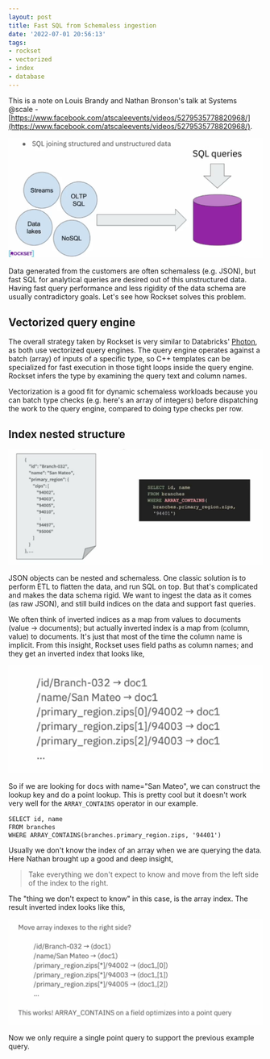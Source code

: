 ```yaml
---
layout: post
title: Fast SQL from Schemaless ingestion
date: '2022-07-01 20:56:13'
tags:
- rockset
- vectorized
- index
- database
---
```


This is a note on Louis Brandy and Nathan Bronson's talk at Systems @scale - [https://www.facebook.com/atscaleevents/videos/5279535778820968/](https://www.facebook.com/atscaleevents/videos/5279535778820968/).

![rockset1](/assets/rockset1.png)

Data generated from the customers are often schemaless (e.g. JSON), but fast SQL for analytical queries are desired out of this unstructured data. Having fast query performance and less rigidity of the data schema are usually contradictory goals. Let's see how Rockset solves this problem.

## Vectorized query engine

The overall strategy taken by Rockset is very similar to Databricks' [Photon](/photon/), as both use vectorized query engines. The query engine operates against a batch (array) of inputs of a specific type, so C++ templates can be specialized for fast execution in those tight loops inside the query engine. Rockset infers the type by examining the query text and column names.

Vectorization is a good fit for dynamic schemaless workloads because you can batch type checks (e.g. here's an array of integers) before dispatching the work to the query engine, compared to doing type checks per row.

## Index nested structure
![rockset2](/assets/rockset2.png)

JSON objects can be nested and schemaless. One classic solution is to perform ETL to flatten the data, and run SQL on top. But that's complicated and makes the data schema rigid. We want to ingest the data as it comes (as raw JSON), and still build indices on the data and support fast queries.

We often think of inverted indices as a map from values to documents (value -\> documents); but actually inverted index is a map from (column, value) to documents. It's just that most of the time the column name is implicit. From this insight, Rockset uses field paths as column names; and they get an inverted index that looks like,

![rockset3](/assets/rockset3.png)

So if we are looking for docs with name="San Mateo", we can construct the lookup key and do a point lookup. This is pretty cool but it doesn't work very well for the `ARRAY_CONTAINS` operator in our example.

<!--kg-card-begin: markdown-->

    SELECT id, name
    FROM branches
    WHERE ARRAY_CONTAINS(branches.primary_region.zips, '94401')

<!--kg-card-end: markdown-->

Usually we don't know the index of an array when we are querying the data. Here Nathan brought up a good and deep insight,

> Take everything we don't expect to know and move from the left side of the index to the right.

The "thing we don't expect to know" in this case, is the array index. The result inverted index looks like this,

![rockset4](/assets/rockset4.png)

Now we only require a single point query to support the previous example query.


